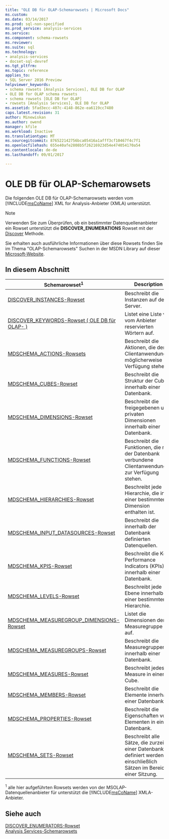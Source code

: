```yaml
---
title: "OLE DB für OLAP-Schemarowsets | Microsoft Docs"
ms.custom: 
ms.date: 03/14/2017
ms.prod: sql-non-specified
ms.prod_service: analysis-services
ms.service: 
ms.component: schema-rowsets
ms.reviewer: 
ms.suite: sql
ms.technology:
- analysis-services
- docset-sql-devref
ms.tgt_pltfrm: 
ms.topic: reference
applies_to:
- SQL Server 2016 Preview
helpviewer_keywords:
- schema rowsets [Analysis Services], OLE DB for OLAP
- OLE DB for OLAP schema rowsets
- schema rowsets [OLE DB for OLAP]
- rowsets [Analysis Services], OLE DB for OLAP
ms.assetid: 5fad3ecc-407c-4148-862e-ea6119cc7480
caps.latest.revision: 31
author: Minewiskan
ms.author: owend
manager: kfile
ms.workload: Inactive
ms.translationtype: MT
ms.sourcegitcommit: 876522142756bca05416a1afff3cf10467f4c7f1
ms.openlocfilehash: 655e40afe2808b5f26216923d54e474054170a54
ms.contentlocale: de-de
ms.lasthandoff: 09/01/2017

---
```

# <a name="ole-db-for-olap-schema-rowsets"></a>OLE DB für OLAP-Schemarowsets
  Die folgenden OLE DB für OLAP-Schemarowsets werden vom [!INCLUDE[msCoName](../../../includes/msconame-md.md)] XML for Analysis-Anbieter (XMLA) unterstützt.  
  
> [!NOTE]  
>  Verwenden Sie zum Überprüfen, ob ein bestimmter Datenquellenanbieter ein Rowset unterstützt die **DISCOVER_ENUMERATIONS** Rowset mit der [Discover](../../../analysis-services/xmla/xml-elements-methods-discover.md) Methode.  
  
 Sie erhalten auch ausführliche Informationen über diese Rowsets finden Sie im Thema "OLAP-Schemarowsets" Suchen in der MSDN Library auf dieser [Microsoft-Website](http://go.microsoft.com/fwlink/?LinkId=15426).  
  
## <a name="in-this-section"></a>In diesem Abschnitt  
  
|Schemarowset<sup>1</sup>|Description|  
|-------------------------------|-----------------|  
|[DISCOVER_INSTANCES-Rowset](../../../analysis-services/schema-rowsets/ole-db-olap/discover-instances-rowset.md)|Beschreibt die Instanzen auf dem Server.|  
|[DISCOVER_KEYWORDS-Rowset &#40; OLE DB für OLAP- &#41;](../../../analysis-services/schema-rowsets/ole-db-olap/discover-keywords-rowset-ole-db-for-olap.md)|Listet eine Liste von vom Anbieter reservierten Wörtern auf.|  
|[MDSCHEMA_ACTIONS-Rowsets](../../../analysis-services/schema-rowsets/ole-db-olap/mdschema-actions-rowset.md)|Beschreibt die Aktionen, die der Clientanwendung möglicherweise zur Verfügung stehen.|  
|[MDSCHEMA_CUBES-Rowset](../../../analysis-services/schema-rowsets/ole-db-olap/mdschema-cubes-rowset.md)|Beschreibt die Struktur der Cubes innerhalb einer Datenbank.|  
|[MDSCHEMA_DIMENSIONS-Rowset](../../../analysis-services/schema-rowsets/ole-db-olap/mdschema-dimensions-rowset.md)|Beschreibt die freigegebenen und privaten Dimensionen innerhalb einer Datenbank.|  
|[MDSCHEMA_FUNCTIONS-Rowset](../../../analysis-services/schema-rowsets/ole-db-olap/mdschema-functions-rowset.md)|Beschreibt die Funktionen, die mit der Datenbank verbundene Clientanwendungen zur Verfügung stehen.|  
|[MDSCHEMA_HIERARCHIES-Rowset](../../../analysis-services/schema-rowsets/ole-db-olap/mdschema-hierarchies-rowset.md)|Beschreibt jede Hierarchie, die in einer bestimmten Dimension enthalten ist.|  
|[MDSCHEMA_INPUT_DATASOURCES-Rowset](../../../analysis-services/schema-rowsets/ole-db-olap/mdschema-input-datasources-rowset.md)|Beschreibt die innerhalb der Datenbank definierten Datenquellen.|  
|[MDSCHEMA_KPIS-Rowset](../../../analysis-services/schema-rowsets/ole-db-olap/mdschema-kpis-rowset.md)|Beschreibt die Key Performance Indicators (KPIs) innerhalb einer Datenbank.|  
|[MDSCHEMA_LEVELS-Rowset](../../../analysis-services/schema-rowsets/ole-db-olap/mdschema-levels-rowset.md)|Beschreibt jede Ebene innerhalb einer bestimmten Hierarchie.|  
|[MDSCHEMA_MEASUREGROUP_DIMENSIONS-Rowset](../../../analysis-services/schema-rowsets/ole-db-olap/mdschema-measuregroup-dimensions-rowset.md)|Listet die Dimensionen der Measuregruppe auf.|  
|[MDSCHEMA_MEASUREGROUPS-Rowset](../../../analysis-services/schema-rowsets/ole-db-olap/mdschema-measuregroups-rowset.md)|Beschreibt die Measuregruppen innerhalb einer Datenbank.|  
|[MDSCHEMA_MEASURES-Rowset](../../../analysis-services/schema-rowsets/ole-db-olap/mdschema-measures-rowset.md)|Beschreibt jedes Measure in einem Cube.|  
|[MDSCHEMA_MEMBERS-Rowset](../../../analysis-services/schema-rowsets/ole-db-olap/mdschema-members-rowset.md)|Beschreibt die Elemente innerhalb einer Datenbank.|  
|[MDSCHEMA_PROPERTIES-Rowset](../../../analysis-services/schema-rowsets/ole-db-olap/mdschema-properties-rowset.md)|Beschreibt die Eigenschaften von Elementen in einer Datenbank.|  
|[MDSCHEMA_SETS-Rowset](../../../analysis-services/schema-rowsets/ole-db-olap/mdschema-sets-rowset.md)|Beschreibt alle Sätze, die zurzeit in einer Datenbank definiert werden, einschließlich Sätzen im Bereich einer Sitzung.|  
  
 <sup>1</sup> alle hier aufgeführten Rowsets werden von der MSOLAP-Datenquellenanbieter für unterstützt die [!INCLUDE[msCoName](../../../includes/msconame-md.md)] XMLA-Anbieter.  
  
## <a name="see-also"></a>Siehe auch  
 [DISCOVER_ENUMERATORS-Rowset](../../../analysis-services/schema-rowsets/xml/discover-enumerators-rowset.md)   
 [Analysis Services-Schemarowsets](../../../analysis-services/schema-rowsets/analysis-services-schema-rowsets.md)  
  
  

